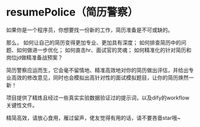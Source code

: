 # resumePolice（简历警察）
如果你是一个程序员，你想要找一份新的工作，简历准备是不可或缺的。

那么，
如何让自己的简历变得更加专业、更加具有深度；
如何排查简历中的问题、如何做进一步优化；
如何直击hr、面试官的灵魂；
如何精准化的针对简历和岗位jd做精准备战预案？

简历警察应运而生，它会毫不留情地、精准高效地对你的简历做出评估，并给出专业高效的修改意见，同时也会模拟出高针对性的面试模拟题目，让你的简历焕然一新！

项目提供了精炼且经过一些真实实验数据验证过的提示词，以及dify的workflow关键性文件。

精简高效，请放心食用，雁过留声，佬友觉得有用的话，请不要吝啬star哦~
